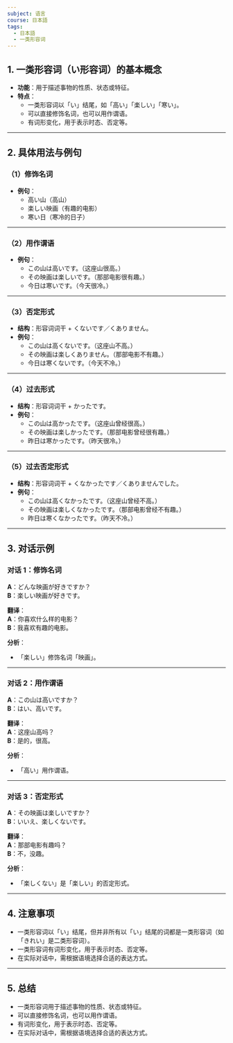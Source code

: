 ```yaml
---
subject: 语言
course: 日本語
tags:
  - 日本語
  - 一类形容词
---
```


## 1. **一类形容词（い形容词）的基本概念**

- **功能**：用于描述事物的性质、状态或特征。
- **特点**：
  - 一类形容词以「い」结尾，如「高い」「楽しい」「寒い」。
  - 可以直接修饰名词，也可以用作谓语。
  - 有词形变化，用于表示时态、否定等。

---

## 2. **具体用法与例句**

### （1）**修饰名词**
- **例句**：
  - 高い山（高山）
  - 楽しい映画（有趣的电影）
  - 寒い日（寒冷的日子）

---

### （2）**用作谓语**
- **例句**：
  - この山は高いです。（这座山很高。）
  - その映画は楽しいです。（那部电影很有趣。）
  - 今日は寒いです。（今天很冷。）

---

### （3）**否定形式**
- **结构**：形容词词干 + くないです／くありません。
- **例句**：
  - この山は高くないです。（这座山不高。）
  - その映画は楽しくありません。（那部电影不有趣。）
  - 今日は寒くないです。（今天不冷。）

---

### （4）**过去形式**
- **结构**：形容词词干 + かったです。
- **例句**：
  - この山は高かったです。（这座山曾经很高。）
  - その映画は楽しかったです。（那部电影曾经很有趣。）
  - 昨日は寒かったです。（昨天很冷。）

---

### （5）**过去否定形式**
- **结构**：形容词词干 + くなかったです／くありませんでした。
- **例句**：
  - この山は高くなかったです。（这座山曾经不高。）
  - その映画は楽しくなかったです。（那部电影曾经不有趣。）
  - 昨日は寒くなかったです。（昨天不冷。）

---

## 3. **对话示例**

### 对话 1：修饰名词
**A**：どんな映画が好きですか？  
**B**：楽しい映画が好きです。

**翻译**：  
**A**：你喜欢什么样的电影？  
**B**：我喜欢有趣的电影。

**分析**：
- 「楽しい」修饰名词「映画」。

---

### 对话 2：用作谓语
**A**：この山は高いですか？  
**B**：はい、高いです。

**翻译**：  
**A**：这座山高吗？  
**B**：是的，很高。

**分析**：
- 「高い」用作谓语。

---

### 对话 3：否定形式
**A**：その映画は楽しいですか？  
**B**：いいえ、楽しくないです。

**翻译**：  
**A**：那部电影有趣吗？  
**B**：不，没趣。

**分析**：
- 「楽しくない」是「楽しい」的否定形式。

---

## 4. **注意事项**
- 一类形容词以「い」结尾，但并非所有以「い」结尾的词都是一类形容词（如「きれい」是二类形容词）。
- 一类形容词有词形变化，用于表示时态、否定等。
- 在实际对话中，需根据语境选择合适的表达方式。

---

## 5. **总结**
- 一类形容词用于描述事物的性质、状态或特征。
- 可以直接修饰名词，也可以用作谓语。
- 有词形变化，用于表示时态、否定等。
- 在实际对话中，需根据语境选择合适的表达方式。